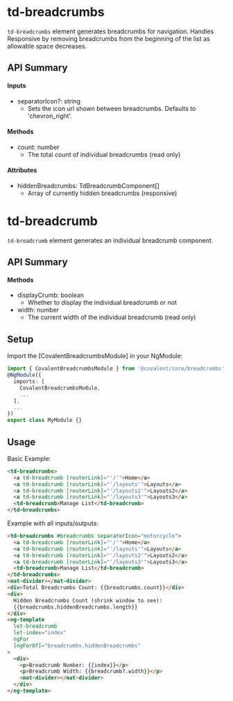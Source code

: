 # td-breadcrumbs

`td-breadcrumbs` element generates breadcrumbs for navigation. Handles Responsive by removing breadcrumbs from the beginning of the list as allowable space decreases.

## API Summary

#### Inputs

- separatorIcon?: string
  - Sets the icon url shown between breadcrumbs. Defaults to 'chevron_right'.

#### Methods

- count: number
  - The total count of individual breadcrumbs (read only)

#### Attributes

- hiddenBreadcrumbs: TdBreadcrumbComponent[]
  - Array of currently hidden breadcrumbs (responsive)

# td-breadcrumb

`td-breadcrumb` element generates an individual breadcrumb component.

## API Summary

#### Methods

- displayCrumb: boolean
  - Whether to display the individual breadcrumb or not
- width: number
  - The current width of the individual breadcrumb (read only)

## Setup

Import the [CovalentBreadcrumbsModule] in your NgModule:

```typescript
import { CovalentBreadcrumbsModule } from '@covalent/core/breadcrumbs';
@NgModule({
  imports: [
    CovalentBreadcrumbsModule,
    ...
  ],
  ...
})
export class MyModule {}
```

## Usage

Basic Example:

```html
<td-breadcrumbs>
  <a td-breadcrumb [routerLink]="'/'">Home</a>
  <a td-breadcrumb [routerLink]="'/layouts'">Layouts</a>
  <a td-breadcrumb [routerLink]="'/layouts2'">Layouts2</a>
  <a td-breadcrumb [routerLink]="'/layouts3'">Layouts3</a>
  <td-breadcrumb>Manage List</td-breadcrumb>
</td-breadcrumbs>
```

Example with all inputs/outputs:

```html
<td-breadcrumbs #breadcrumbs separatorIcon="motorcycle">
  <a td-breadcrumb [routerLink]="'/'">Home</a>
  <a td-breadcrumb [routerLink]="'/layouts'">Layouts</a>
  <a td-breadcrumb [routerLink]="'/layouts2'">Layouts2</a>
  <a td-breadcrumb [routerLink]="'/layouts3'">Layouts3</a>
  <td-breadcrumb>Manage List</td-breadcrumb>
</td-breadcrumbs>
<mat-divider></mat-divider>
<div>Total Breadcrumbs Count: {{breadcrumbs.count}}</div>
<div>
  Hidden Breadcrumbs Count (shrink window to see):
  {{breadcrumbs.hiddenBreadcrumbs.length}}
</div>
<ng-template
  let-breadcrumb
  let-index="index"
  ngFor
  [ngForOf]="breadcrumbs.hiddenBreadcrumbs"
>
  <div>
    <p>Breadcrumb Number: {{index}}</p>
    <p>Breadcrumb Width: {{breadcrumb?.width}}</p>
    <mat-divider></mat-divider>
  </div>
</ng-template>
```
